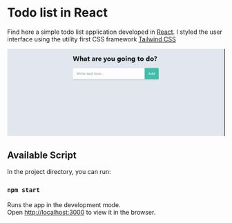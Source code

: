 # Todo list in React

Find here a simple todo list application developed in [React](https://reactjs.org/).
I styled the user interface using the utility first CSS framework [Tailwind CSS](https://tailwindcss.com/)

![Todo List App Preview](public/todo-react-preview.gif)

## Available Script

In the project directory, you can run:

### `npm start`

Runs the app in the development mode.<br />
Open [http://localhost:3000](http://localhost:3000) to view it in the browser.